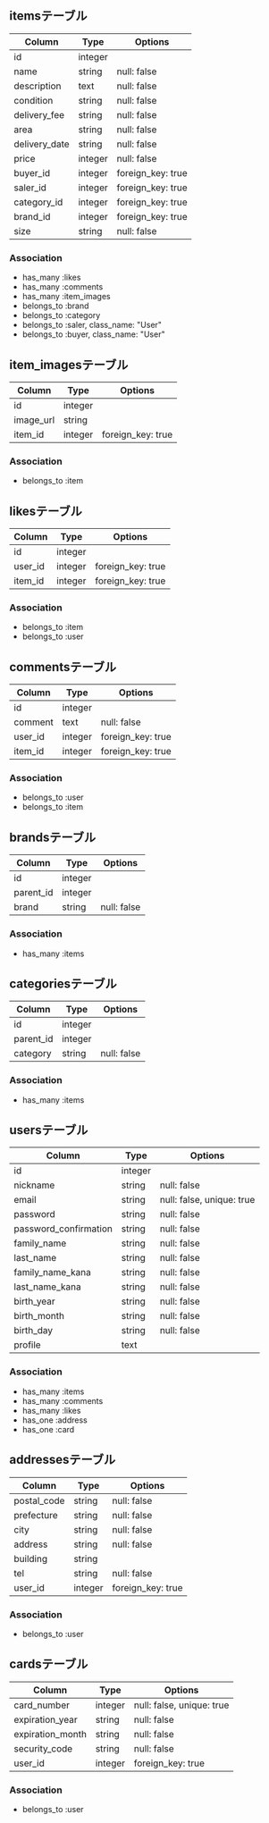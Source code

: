 ## itemsテーブル
|Column|Type|Options|
|------|----|-------|
|id|integer| |
|name|string|null: false|
|description|text|null: false|
|condition|string|null: false|
|delivery_fee|string|null: false|
|area|string|null: false|
|delivery_date|string|null: false|
|price|integer|null: false|
|buyer_id|integer|foreign_key: true|
|saler_id|integer|foreign_key: true|
|category_id|integer|foreign_key: true|
|brand_id|integer|foreign_key: true|
|size|string|null: false|

### Association
- has_many :likes
- has_many :comments
- has_many :item_images
- belongs_to :brand
- belongs_to :category
- belongs_to :saler, class_name: "User"
- belongs_to :buyer, class_name: "User"

## item_imagesテーブル
|Column|Type|Options|
|------|----|-------|
|id|integer| |
|image_url|string||
|item_id|integer|foreign_key: true|

### Association
- belongs_to :item

## likesテーブル
|Column|Type|Options|
|------|----|-------|
|id|integer| |
|user_id|integer|foreign_key: true|
|item_id|integer|foreign_key: true|

### Association
- belongs_to :item
- belongs_to :user

## commentsテーブル
|Column|Type|Options|
|------|----|-------|
|id|integer| |
|comment|text|null: false|
|user_id|integer|foreign_key: true|
|item_id|integer|foreign_key: true|

### Association
- belongs_to :user
- belongs_to :item


## brandsテーブル
|Column|Type|Options|
|------|----|-------|
|id|integer||
|parent_id|integer||
|brand|string|null: false|

### Association
- has_many :items

## categoriesテーブル
|Column|Type|Options|
|------|----|-------|
|id|integer||
|parent_id|integer||
|category|string|null: false|

### Association
- has_many :items

## usersテーブル
|Column|Type|Options|
|------|----|-------|
|id|integer||
|nickname|string|null: false|
|email|string|null: false, unique: true|
|password|string|null: false|
|password_confirmation|string|null: false|
|family_name|string|null: false|
|last_name|string|null: false|
|family_name_kana|string|null: false|
|last_name_kana|string|null: false|
|birth_year|string|null: false|
|birth_month|string|null: false|
|birth_day|string|null: false|
|profile|text||

### Association
- has_many :items
- has_many :comments
- has_many :likes
- has_one :address
- has_one :card

## addressesテーブル
|Column|Type|Options|
|------|----|-------|
|postal_code|string|null: false|
|prefecture|string|null: false|
|city|string|null: false|
|address|string|null: false|
|building|string||
|tel|string|null: false|
|user_id|integer|foreign_key: true|

### Association
- belongs_to :user

## cardsテーブル
|Column|Type|Options|
|------|----|-------|
|card_number|integer|null: false, unique: true|
|expiration_year|string|null: false|
|expiration_month|string|null: false|
|security_code|string|null: false|
|user_id|integer|foreign_key: true|

### Association
- belongs_to :user
